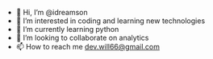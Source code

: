 - 👋 Hi, I’m @idreamson
- 👀 I’m interested in coding and learning new technologies  
- 🌱 I’m currently learning python  
- 💞️ I’m looking to collaborate on analytics   
- 📫 How to reach me dev.will66@gmail.com

<!---
idreamson/idreamson is a ✨ special ✨ repository because its `README.md` (this file) appears on your GitHub profile.
You can click the Preview link to take a look at your changes.
--->
